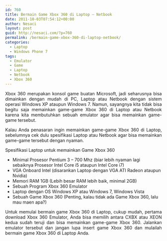 ```yaml
---
id: 760
title: Bermain Game Xbox 360 di Laptop – Netbook
date: 2011-10-03T07:54:12+00:00
author: Nesaci
layout: post
guid: http://nesaci.com/?p=760
permalink: /bermain-game-xbox-360-di-laptop-netbook/
categories:
  - Laptop
  - Windows Phone 7
tags:
  - Emulator
  - Game
  - Laptop
  - Netbook
  - Xbox 360
---
```

<p style="text-align: justify;">
  Xbox 360 merupakan konsol game buatan Microsoft, jadi seharusnya bisa dimainkan dengan mudah di PC, Laptop atau Netbook dengan sistem operasi Windows XP ataupun Windows 7. Namun, sayangnya kita tidak bisa begitu saja memainkan game-game Xbox 360 di Laptop atau Netbook karena kita membutuhkan sebuah emulator agar bisa memainkan game-game tersebut.
</p>

<p style="text-align: justify;">
  Kalau Anda penasaran ingin memainkan game-game Xbox 360 di Laptop, sebelumnya cek dulu spesifikasi Laptop atau Netbook agar bisa memainkan game-game tersebut dengan nyaman.
</p>

<p style="text-align: justify;">
  Spesifikasi Laptop untuk memainkan Game Xbox 360
</p>

  * Minimal Prosesor Pentium 3 – 700 Mhz (biar lebih nyaman lagi sebaiknya Prosesor Intel Core i5 ataupun Intel Core i7)
  * VGA Onboard Intel (disarankan Laptop dengan VGA ATI Radeon ataupun Nvidia)
  * Memori RAM 1GB (Lebih besar RAM lebih baik, minimal 2GB)
  * Sebuah Program Xbox 360 Emulator
  * Laptop dengan OS Windows XP atau Windows 7, Windows Vista
  * Sebuah Game Xbox 360 (Penting, kalau tidak ada Game Xbox 360, lalu mau maen apa?)

<p style="text-align: justify;">
  Untuk memulai bermain game Xbox 360 di Laptop, cukup mudah, pertama download Xbox 360 Emulator, Anda bisa memilih antara CXBX atau XEON kedua sudah teruji dan bisa memainkan game-game Xbox 360. Jalankan emulator tersebut dan jangan lupa insert game Xbox 360 dan mulailah bermain game Xbox 360 di Laptop Anda.
</p>